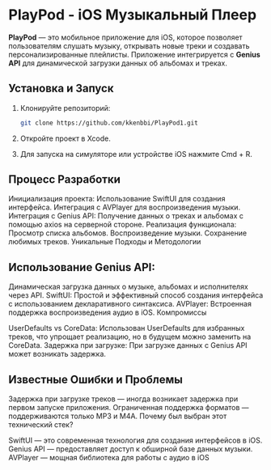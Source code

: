 # PlayPod - iOS Музыкальный Плеер

**PlayPod** — это мобильное приложение для iOS, которое позволяет пользователям слушать музыку, открывать новые треки и создавать персонализированные плейлисты. Приложение интегрируется с **Genius API** для динамической загрузки данных об альбомах и треках.

## Установка и Запуск

1. Клонируйте репозиторий:

   ```bash
   git clone https://github.com/kkenbbi/PlayPod1.git

2. Откройте проект в Xcode.
3. Для запуска на симуляторе или устройстве iOS нажмите Cmd + R.

## Процесс Разработки

Инициализация проекта:
Использование SwiftUI для создания интерфейса.
Интеграция с AVPlayer для воспроизведения музыки.
Интеграция с Genius API:
Получение данных о треках и альбомах с помощью axios на серверной стороне.
Реализация функционала:
Просмотр списка альбомов.
Воспроизведение музыки.
Сохранение любимых треков.
Уникальные Подходы и Методологии

## Использование Genius API:
Динамическая загрузка данных о музыке, альбомах и исполнителях через API.
SwiftUI:
Простой и эффективный способ создания интерфейса с использованием декларативного синтаксиса.
AVPlayer:
Встроенная поддержка воспроизведения аудио в iOS.
Компромиссы

UserDefaults vs CoreData: Использован UserDefaults для избранных треков, что упрощает реализацию, но в будущем можно заменить на CoreData.
Задержка при загрузке: При загрузке данных с Genius API может возникать задержка.

## Известные Ошибки и Проблемы

Задержка при загрузке треков — иногда возникает задержка при первом запуске приложения.
Ограниченная поддержка форматов — поддерживаются только MP3 и M4A.
Почему был выбран этот технический стек?

SwiftUI — это современная технология для создания интерфейсов в iOS.
Genius API — предоставляет доступ к обширной базе данных музыки.
AVPlayer — мощная библиотека для работы с аудио в iOS
